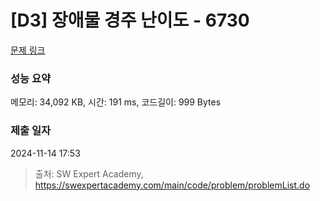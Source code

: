 # [D3] 장애물 경주 난이도 - 6730 

[문제 링크](https://swexpertacademy.com/main/code/problem/problemDetail.do?contestProbId=AWefy5x65PoDFAUh) 

### 성능 요약

메모리: 34,092 KB, 시간: 191 ms, 코드길이: 999 Bytes

### 제출 일자

2024-11-14 17:53



> 출처: SW Expert Academy, https://swexpertacademy.com/main/code/problem/problemList.do